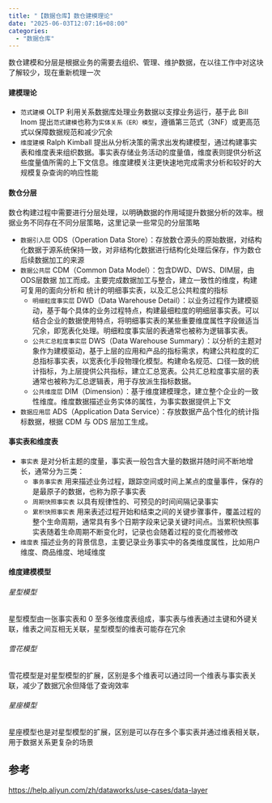 ```yaml
---
title: "【数据仓库】数仓建模理论"
date: "2025-06-03T12:07:16+08:00"
categories:
  - "数据仓库"
---
```

数仓建模和分层是根据业务的需要去组织、管理、维护数据，在以往工作中对这块了解较少，现在重新梳理一次
<!--more-->
#### 建模理论
- ``范式建模``  OLTP 利用关系数据库处理业务数据以支撑业务运行，基于此 Bill Inom 提出``范式建模``也称为``实体关系（ER）模型``，遵循第三范式（3NF）或更高范式以保障数据规范和减少冗余
- ``维度建模`` Ralph Kimball 提出从分析决策的需求出发构建模型，通过构建事实表和维度表来组织数据。事实表存储业务活动的度量值，维度表则提供分析这些度量值所需的上下文信息。维度建模关注更快速地完成需求分析和较好的大规模复杂查询的响应性能
#### 数仓分层
数仓构建过程中需要进行分层处理，以明确数据的作用域提升数据分析的效率。根据业务不同存在不同分层策略，这里记录一些常见的分层策略
- ``数据引入层`` ODS（Operation Data Store）：存放数仓源头的原始数据，对结构化数据于源系统保持一致，对非结构化数据进行结构化处理后保存，作为数仓后续数据加工的来源
- ``数据公共层`` CDM（Common Data Model）：包含DWD、DWS、DIM层，由ODS层数据 加工而成。主要完成数据加工与整合，建立一致性的维度，构建可复用的面向分析和 统计的明细事实表，以及汇总公共粒度的指标
    - ``明细粒度事实层`` DWD（Data Warehouse Detail）：以业务过程作为建模驱动，基于每个具体的业务过程特点，构建最细粒度的明细层事实表。可以结合企业的数据使用特点，将明细事实表的某些重要维度属性字段做适当冗余，即宽表化处理。明细粒度事实层的表通常也被称为逻辑事实表。
    - ``公共汇总粒度事实层`` DWS（Data Warehouse Summary）：以分析的主题对象作为建模驱动，基于上层的应用和产品的指标需求，构建公共粒度的汇总指标事实表，以宽表化手段物理化模型。构建命名规范、口径一致的统计指标，为上层提供公共指标，建立汇总宽表。公共汇总粒度事实层的表通常也被称为汇总逻辑表，用于存放派生指标数据。
    - ``公共维度层`` DIM（Dimension）：基于维度建模理念，建立整个企业的一致性维度。维度数据描述业务实体的属性，为事实数据提供上下文
- ``数据应用层`` ADS（Application Data Service）：存放数据产品个性化的统计指标数据，根据 CDM 与 ODS 层加工生成。
#### 事实表和维度表
- ``事实表`` 是对分析主题的度量，事实表一般包含大量的数据并随时间不断地增长，通常分为三类：
    - ``事务事实表`` 用来描述业务过程，跟踪空间或时间上某点的度量事件，保存的是最原子的数据，也称为原子事实表
    - ``周期快照事实表`` 以具有规律性的、可预见的时间间隔记录事实
    - ``累积快照事实表`` 用来表述过程开始和结束之间的关键步骤事件，覆盖过程的整个生命周期，通常具有多个日期字段来记录关键时间点。当累积快照事实表随着生命周期不断变化时，记录也会随着过程的变化而被修改
- ``维度表`` 描述业务的背景信息，主要记录业务事实中的各类维度属性，比如用户维度、商品维度、地域维度
#### 维度建模模型
###### 星型模型
星型模型由一张事实表和 0 至多张维度表组成，事实表与维表通过主键和外键关联，维表之间互相无关联，星型模型的维表可能存在冗余
###### 雪花模型
雪花模型是对星型模型的扩展，区别是多个维表可以通过同一个维表与事实表关联，减少了数据冗余但降低了查询效率
###### 星座模型
星座模型也是对星型模型的扩展，区别是可以存在多个事实表并通过维表相关联，用于数据关系更复杂的场景
## 参考
https://help.aliyun.com/zh/dataworks/use-cases/data-layer

